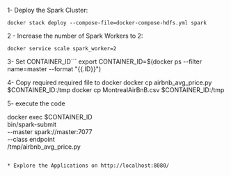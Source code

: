 
1- Deploy the Spark Cluster:
```
docker stack deploy --compose-file=docker-compose-hdfs.yml spark
```

2 - Increase the number of Spark Workers to 2:
```
docker service scale spark_worker=2
```
3- Set CONTAINER_ID```
  export CONTAINER_ID=$(docker ps --filter name=master --format "{{.ID}}")

4- Copy required required file to docker
  docker cp airbnb_avg_price.py $CONTAINER_ID:/tmp
  docker cp MontrealAirBnB.csv $CONTAINER_ID:/tmp

5- execute the code

  docker exec $CONTAINER_ID \
  bin/spark-submit \
    --master spark://master:7077 \
    --class endpoint \
    /tmp/airbnb_avg_price.py
```

* Explore the Applications on http://localhost:8080/


